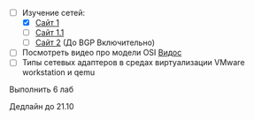- [ ] Изучение сетей: 
	- [x] [Сайт 1](https://netacad.sadlab.su/legacy/ITE/7.01/ru/#5) 
	- [ ] [Сайт 1.1](https://netacad.sadlab.su/legacy/ITE/7.01/ru/#6) 
	- [ ] [Сайт 2](https://linkmeup.gitbook.io/sdsm) (До BGP Включительно)
- [ ] Посмотреть видео про модели OSI [Видос](https://youtu.be/HzcFL-I-Uv4?si=dcW3pWxYfzhWJvnR)
- [ ] Типы сетевых адаптеров в средах виртуализации VMware workstation и qemu

Выполнить 6 лаб

Дедлайн до 21.10
